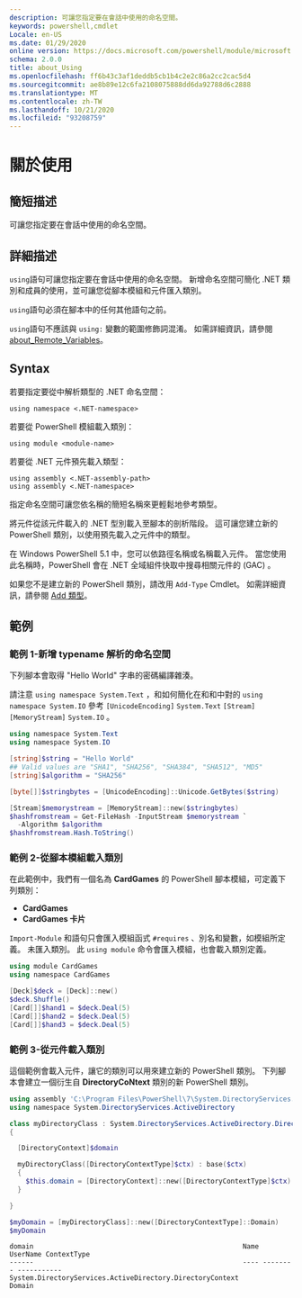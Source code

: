 ```yaml
---
description: 可讓您指定要在會話中使用的命名空間。
keywords: powershell,cmdlet
Locale: en-US
ms.date: 01/29/2020
online version: https://docs.microsoft.com/powershell/module/microsoft.powershell.core/about/about_using?view=powershell-5.1&WT.mc_id=ps-gethelp
schema: 2.0.0
title: about_Using
ms.openlocfilehash: ff6b43c3af1deddb5cb1b4c2e2c86a2cc2cac5d4
ms.sourcegitcommit: ae8b89e12c6fa2108075888dd6da92788d6c2888
ms.translationtype: MT
ms.contentlocale: zh-TW
ms.lasthandoff: 10/21/2020
ms.locfileid: "93208759"
---
```

# <a name="about-using"></a>關於使用

## <a name="short-description"></a>簡短描述
可讓您指定要在會話中使用的命名空間。

## <a name="long-description"></a>詳細描述

`using`語句可讓您指定要在會話中使用的命名空間。 新增命名空間可簡化 .NET 類別和成員的使用，並可讓您從腳本模組和元件匯入類別。

`using`語句必須在腳本中的任何其他語句之前。

`using`語句不應該與 `using:` 變數的範圍修飾詞混淆。 如需詳細資訊，請參閱 [about_Remote_Variables](about_Remote_Variables.md)。

## <a name="syntax"></a>Syntax

若要指定要從中解析類型的 .NET 命名空間：

```
using namespace <.NET-namespace>
```

若要從 PowerShell 模組載入類別：

```
using module <module-name>
```

若要從 .NET 元件預先載入類型：

```
using assembly <.NET-assembly-path>
using assembly <.NET-namespace>
```

指定命名空間可讓您依名稱的簡短名稱來更輕鬆地參考類型。

將元件從該元件載入的 .NET 型別載入至腳本的剖析階段。 這可讓您建立新的 PowerShell 類別，以使用預先載入之元件中的類型。

在 Windows PowerShell 5.1 中，您可以依路徑名稱或名稱載入元件。 當您使用此名稱時，PowerShell 會在 .NET 全域組件快取中搜尋相關元件的 (GAC) 。

如果您不是建立新的 PowerShell 類別，請改用 `Add-Type` Cmdlet。 如需詳細資訊，請參閱 [Add 類型](xref:Microsoft.PowerShell.Utility.Add-Type)。

## <a name="examples"></a>範例

### <a name="example-1---add-namespaces-for-typename-resolution"></a>範例 1-新增 typename 解析的命名空間

下列腳本會取得 "Hello World" 字串的密碼編譯雜湊。

請注意 `using namespace System.Text` ，和如何簡化在和和中對的 `using namespace System.IO` 參考 `[UnicodeEncoding]` `System.Text` `[Stream]` `[MemoryStream]` `System.IO` 。

```powershell
using namespace System.Text
using namespace System.IO

[string]$string = "Hello World"
## Valid values are "SHA1", "SHA256", "SHA384", "SHA512", "MD5"
[string]$algorithm = "SHA256"

[byte[]]$stringbytes = [UnicodeEncoding]::Unicode.GetBytes($string)

[Stream]$memorystream = [MemoryStream]::new($stringbytes)
$hashfromstream = Get-FileHash -InputStream $memorystream `
  -Algorithm $algorithm
$hashfromstream.Hash.ToString()
```

### <a name="example-2---load-classes-from-a-script-module"></a>範例 2-從腳本模組載入類別

在此範例中，我們有一個名為 **CardGames** 的 PowerShell 腳本模組，可定義下列類別：

- **CardGames**
- **CardGames 卡片**

`Import-Module` 和語句只會匯入模組函式 `#requires` 、別名和變數，如模組所定義。 未匯入類別。 此 `using module` 命令會匯入模組，也會載入類別定義。

```powershell
using module CardGames
using namespace CardGames

[Deck]$deck = [Deck]::new()
$deck.Shuffle()
[Card[]]$hand1 = $deck.Deal(5)
[Card[]]$hand2 = $deck.Deal(5)
[Card[]]$hand3 = $deck.Deal(5)
```

### <a name="example-3---load-classes-from-an-assembly"></a>範例 3-從元件載入類別

這個範例會載入元件，讓它的類別可以用來建立新的 PowerShell 類別。 下列腳本會建立一個衍生自 **DirectoryCoNtext** 類別的新 PowerShell 類別。

```powershell
using assembly 'C:\Program Files\PowerShell\7\System.DirectoryServices.dll'
using namespace System.DirectoryServices.ActiveDirectory

class myDirectoryClass : System.DirectoryServices.ActiveDirectory.DirectoryContext
{

  [DirectoryContext]$domain

  myDirectoryClass([DirectoryContextType]$ctx) : base($ctx)
  {
    $this.domain = [DirectoryContext]::new([DirectoryContextType]$ctx)
  }

}

$myDomain = [myDirectoryClass]::new([DirectoryContextType]::Domain)
$myDomain
```

```Output
domain                                                    Name UserName ContextType
------                                                    ---- -------- -----------
System.DirectoryServices.ActiveDirectory.DirectoryContext                    Domain
```
